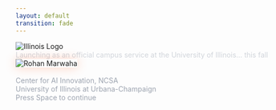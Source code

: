 ```yaml
---
layout: default
transition: fade
---
```


<!-- # Illinois Chat
## Your AI Teaching & Learning Assistant -->

<!-- Theme Toggle Component -->
<ThemeToggle />

<div class="flex flex-col items-center justify-center h-full">
  <!-- Illinois Chat Logo Container -->
  <div class="flex items-center justify-center mb-12">
    <!-- I Logo -->
    <img 
      src="/images/logo_illinois.png" 
      alt="Illinois Logo" 
      class="h-24 w-auto mr-4"
    />
    <!-- Illinois Chat Text -->
    <a href="https://chat.illinois.edu" target="_blank" class="montserrat-heading text-6xl md:text-7xl lg:text-8xl font-bold theme-text-primary hover:text-orange-500 transition-colors no-underline cursor-pointer" style="border-bottom: none;">
      Illinois Chat
    </a>
  </div>
  
  <!-- Subtitle -->
  <div class="montserrat-paragraph text-xl md:text-2xl theme-text-secondary mb-16 max-w-4xl leading-relaxed text-center">
    Launching as an official campus service at the University of Illinois… this fall
  </div>
  
  <!-- Presenter Information -->
  <div class="flex items-center gap-8">
    <img 
      src="/images/Rohan Marwaha.jpeg" 
      alt="Rohan Marwaha" 
      class="w-24 h-24 md:w-28 md:h-28 rounded-full border-4 border-orange-500 shadow-lg theme-profile-image"
    />
    <div class="text-left">
      <div class="montserrat-heading text-xl md:text-2xl font-semibold theme-text-primary mb-3">
        Rohan Marwaha
      </div>
      <div class="montserrat-paragraph theme-text-muted text-base md:text-lg">
        Center for AI Innovation, NCSA
      </div>
      <div class="montserrat-paragraph theme-text-muted text-sm md:text-base opacity-75">
        University of Illinois at Urbana-Champaign
      </div>
    </div>
  </div>
  
  <!-- Navigation hint -->
  <div 
    @click="$slidev.nav.next" 
    class="absolute bottom-8 left-1/2 transform -translate-x-1/2 
           montserrat-paragraph theme-text-muted text-sm md:text-base 
           hover:text-orange-500 transition-colors cursor-pointer
           flex items-center gap-2"
  >
    Press Space to continue
    <carbon:arrow-right class="text-lg" />
  </div>
</div>

<style>
/* Custom styling for the title slide with theme support */
.slidev-page {
  background: var(--theme-bg-primary, linear-gradient(135deg, #1a1a1a 0%, #2d2d2d 100%));
  min-height: 100vh;
  transition: background 0.3s ease-in-out;
}

/* Enhanced logo styling with theme-aware Illinois colors */
.montserrat-heading {
  /* Light mode: Blue gradient */
  background: linear-gradient(135deg, var(--illinois-blue) 0%, #0891b2 50%, var(--illinois-blue) 100%);
  -webkit-background-clip: text;
  -webkit-text-fill-color: transparent;
  background-clip: text;
  text-shadow: none;
  transition: background 0.3s ease-in-out;
}

/* Dark mode: Orange gradient */
.dark .montserrat-heading {
  background: linear-gradient(135deg, var(--illinois-orange) 0%, #f7931e 50%, var(--illinois-orange) 100%);
  -webkit-background-clip: text;
  -webkit-text-fill-color: transparent;
  background-clip: text;
}

/* Theme-based text colors */
.theme-text-primary {
  color: var(--theme-text-primary, #ffffff);
  transition: color 0.3s ease-in-out;
}

.theme-text-secondary {
  color: var(--theme-text-secondary, #d1d5db);
  transition: color 0.3s ease-in-out;
}

.theme-text-muted {
  color: var(--theme-text-muted, #9ca3af);
  transition: color 0.3s ease-in-out;
}

/* Profile image with theme-aware border */
.theme-profile-image {
  border-color: var(--theme-accent-orange, #ff6b35) !important;
  transition: border-color 0.3s ease-in-out;
}

/* Responsive adjustments */
@media (max-width: 768px) {
  .montserrat-heading {
    font-size: 2.5rem !important;
  }
}

/* Subtle animation for the profile image */
@keyframes pulse-glow {
  0%, 100% {
    box-shadow: 0 0 20px rgba(255, 107, 53, 0.3);
  }
  50% {
    box-shadow: 0 0 30px rgba(255, 107, 53, 0.5);
  }
}

.theme-profile-image {
  animation: pulse-glow 3s ease-in-out infinite;
}

/* Light theme adjustments */
:root.theme-light .theme-profile-image {
  animation: pulse-glow-light 3s ease-in-out infinite;
}

@keyframes pulse-glow-light {
  0%, 100% {
    box-shadow: 0 0 15px rgba(19, 41, 75, 0.2);
  }
  50% {
    box-shadow: 0 0 25px rgba(19, 41, 75, 0.3);
  }
}
</style>


<!--
Title slide for Illinois Chat presentation
Event: Summer of AI @ CITL, July 2, 2025
Presenter: Rohan Marwaha, Research Software Engineer at NCSA
Using standard Tailwind classes for compatibility
--> 